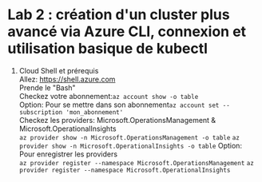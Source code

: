 # Lab 2 : création d'un cluster plus avancé via Azure CLI, connexion et utilisation basique de kubectl
1. Cloud Shell et prérequis<br>
Allez: https://shell.azure.com<br>
Prende le "Bash"<br>
Checkez votre abonnement:`az account show -o table`<br>
Option: Pour se mettre dans son abonnement`az account set --subscription 'mon_abonnement'`<br>
Checkez les providers: Microsoft.OperationsManagement & Microsoft.OperationalInsights<br>
`az provider show -n Microsoft.OperationsManagement -o table`
`az provider show -n Microsoft.OperationalInsights -o table`
Option: Pour enregistrer les providers<br>
`az provider register --namespace Microsoft.OperationsManagement`
`az provider register --namespace Microsoft.OperationalInsights`

